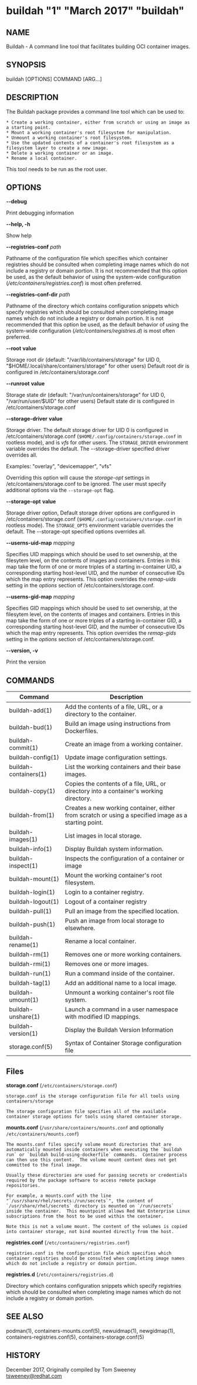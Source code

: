 # buildah "1" "March 2017" "buildah"

## NAME
Buildah - A command line tool that facilitates building OCI container images.

## SYNOPSIS
buildah [OPTIONS] COMMAND [ARG...]


## DESCRIPTION
The Buildah package provides a command line tool which can be used to:

    * Create a working container, either from scratch or using an image as a starting point.
    * Mount a working container's root filesystem for manipulation.
    * Unmount a working container's root filesystem.
    * Use the updated contents of a container's root filesystem as a filesystem layer to create a new image.
    * Delete a working container or an image.
    * Rename a local container.

This tool needs to be run as the root user.

## OPTIONS

**--debug**

Print debugging information

**--help, -h**

Show help

**--registries-conf** *path*

Pathname of the configuration file which specifies which container registries should be
consulted when completing image names which do not include a registry or domain
portion.  It is not recommended that this option be used, as the default
behavior of using the system-wide configuration
(*/etc/containers/registries.conf*) is most often preferred.

**--registries-conf-dir** *path*

Pathname of the directory which contains configuration snippets which specify
registries which should be consulted when completing image names which do not
include a registry or domain portion.  It is not recommended that this option
be used, as the default behavior of using the system-wide configuration
(*/etc/containers/registries.d*) is most often preferred.

**--root** **value**

Storage root dir (default: "/var/lib/containers/storage" for UID 0, "$HOME/.local/share/containers/storage" for other users)
Default root dir is configured in /etc/containers/storage.conf

**--runroot** **value**

Storage state dir (default: "/var/run/containers/storage" for UID 0, "/var/run/user/$UID" for other users)
Default state dir is configured in /etc/containers/storage.conf

**--storage-driver** **value**

Storage driver.  The default storage driver for UID 0 is configured in /etc/containers/storage.conf (`$HOME/.config/containers/storage.conf` in rootless mode), and is *vfs* for other users.  The `STORAGE_DRIVER` environment variable overrides the default.  The --storage-driver specified driver overrides all.

Examples: "overlay", "devicemapper", "vfs"

Overriding this option will cause the *storage-opt* settings in /etc/containers/storage.conf to be ignored.  The user must
specify additional options via the `--storage-opt` flag.

**--storage-opt** **value**

Storage driver option, Default storage driver options are configured in /etc/containers/storage.conf (`$HOME/.config/containers/storage.conf` in rootless mode). The `STORAGE_OPTS` environment variable overrides the default. The --storage-opt specified options overrides all.

**--userns-uid-map** *mapping*

Specifies UID mappings which should be used to set ownership, at the
filesytem level, on the contents of images and containers.
Entries in this map take the form of one or more triples of a starting
in-container UID, a corresponding starting host-level UID, and the number of
consecutive IDs which the map entry represents.
This option overrides the *remap-uids* setting in the *options* section of
/etc/containers/storage.conf.

**--userns-gid-map** *mapping*

Specifies GID mappings which should be used to set ownership, at the
filesytem level, on the contents of images and containers.
Entries in this map take the form of one or more triples of a starting
in-container GID, a corresponding starting host-level GID, and the number of
consecutive IDs which the map entry represents.
This option overrides the *remap-gids* setting in the *options* section of
/etc/containers/storage.conf.

**--version, -v**

Print the version

## COMMANDS

| Command               | Description                                                                                          |
| --------------------- | ---------------------------------------------------                                                  |
| buildah-add(1)        | Add the contents of a file, URL, or a directory to the container.                                    |
| buildah-bud(1)        | Build an image using instructions from Dockerfiles.                                                  |
| buildah-commit(1)     | Create an image from a working container.                                                            |
| buildah-config(1)     | Update image configuration settings.                                                                 |
| buildah-containers(1) | List the working containers and their base images.                                                   |
| buildah-copy(1)       | Copies the contents of a file, URL, or directory into a container's working directory.               |
| buildah-from(1)       | Creates a new working container, either from scratch or using a specified image as a starting point. |
| buildah-images(1)     | List images in local storage.                                                                        |
| buildah-info(1)       | Display Buildah system information.                                                                  |
| buildah-inspect(1)    | Inspects the configuration of a container or image                                                   |
| buildah-mount(1)      | Mount the working container's root filesystem.                                                       |
| buildah-login(1)      | Login to a container registry.                                                                       |
| buildah-logout(1)     | Logout of a container registry                                                                       |
| buildah-pull(1)       | Pull an image from the specified location.                                                           |
| buildah-push(1)       | Push an image from local storage to elsewhere.                                                       |
| buildah-rename(1)     | Rename a local container.                                                                            |
| buildah-rm(1)         | Removes one or more working containers.                                                              |
| buildah-rmi(1)        | Removes one or more images.                                                                          |
| buildah-run(1)        | Run a command inside of the container.                                                               |
| buildah-tag(1)        | Add an additional name to a local image.                                                             |
| buildah-umount(1)     | Unmount a working container's root file system.                                                      |
| buildah-unshare(1)    | Launch a command in a user namespace with modified ID mappings.                                      |
| buildah-version(1)    | Display the Buildah Version Information                                                              |
| storage.conf(5)       | Syntax of Container Storage configuration file                                                       |


## Files

**storage.conf** (`/etc/containers/storage.conf`)

	storage.conf is the storage configuration file for all tools using containers/storage

	The storage configuration file specifies all of the available container storage options for tools using shared container storage.

**mounts.conf** (`/usr/share/containers/mounts.conf` and optionally `/etc/containers/mounts.conf`)

    The mounts.conf files specify volume mount directories that are automatically mounted inside containers when executing the `buildah run` or `buildah build-using-dockerfile` commands.  Container process can then use this content.  The volume mount content does not get committed to the final image.

    Usually these directories are used for passing secrets or credentials required by the package software to access remote package repositories.

    For example, a mounts.conf with the line "`/usr/share/rhel/secrets:/run/secrets`", the content of `/usr/share/rhel/secrets` directory is mounted on `/run/secrets` inside the container.  This mountpoint allows Red Hat Enterprise Linux subscriptions from the host to be used within the container.

    Note this is not a volume mount. The content of the volumes is copied into container storage, not bind mounted directly from the host.

**registries.conf** (`/etc/containers/registries.conf`)

	registries.conf is the configuration file which specifies which container registries should be consulted when completing image names which do not include a registry or domain portion.

**registries.d** (`/etc/containers/registries.d`)

Directory which contains configuration snippets which specify registries which should be consulted when completing image names which do not include a registry or domain portion.

## SEE ALSO
podman(1), containers-mounts.conf(5), newuidmap(1), newgidmap(1), containers-registries.conf(5), containers-storage.conf(5)

## HISTORY
December 2017, Originally compiled by Tom Sweeney <tsweeney@redhat.com>
